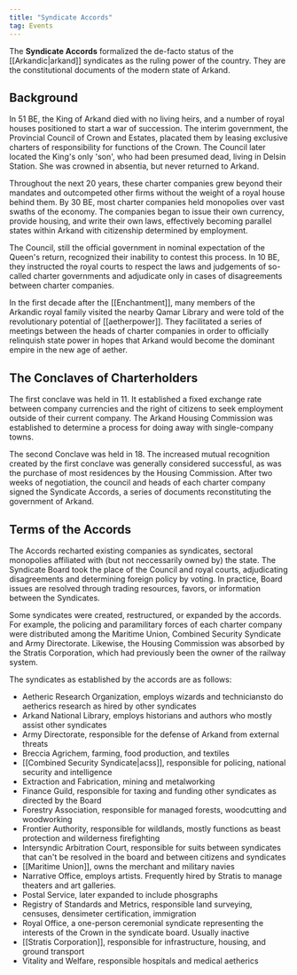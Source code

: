 ```yaml
---
title: "Syndicate Accords"
tag: Events
---
```


The **Syndicate Accords** formalized the de-facto status of the [[Arkandic|arkand]] syndicates as the ruling power of the country. They are the constitutional documents of the modern state of Arkand.

## Background

In 51 BE, the King of Arkand died with no living heirs, and a number of royal houses positioned to start a war of succession. The interim government, the Provincial Council of Crown and Estates, placated them by leasing exclusive charters of responsibility for functions of the Crown. The Council later located the King's only 'son', who had been presumed dead, living in Delsin Station. She was crowned in absentia, but never returned to Arkand.

Throughout the next 20 years, these charter companies grew beyond their mandates and outcompeted other firms without the weight of a royal house behind them. By 30 BE, most charter companies held monopolies over vast swaths of the economy. The companies began to issue their own currency, provide housing, and write their own laws, effectively becoming parallel states within Arkand with citizenship determined by employment.

The Council, still the official government in nominal expectation of the Queen's return, recognized their inability to contest this process. In 10 BE, they instructed the royal courts to respect the laws and judgements of so-called charter governments and adjudicate only in cases of disagreements between charter companies.

In the first decade after the [[Enchantment]], many members of the Arkandic royal family visited the nearby Qamar Library and were told of the revolutionary potential of [[aetherpower]]. They facilitated a series of meetings between the heads of charter companies in order to officially relinquish state power in hopes that Arkand would become the dominant empire in the new age of aether.

## The Conclaves of Charterholders

The first conclave was held in 11. It established a fixed exchange rate between company currencies and the right of citizens to seek employment outside of their current company. The Arkand Housing Commission was established to determine a process for doing away with single-company towns. 

The second Conclave was held in 18. The increased mutual recognition created by the first conclave was generally considered successful, as was the purchase of most residences by the Housing Commission. After two weeks of negotiation, the council and heads of each charter company signed the Syndicate Accords, a series of documents reconstituting the government of Arkand.

## Terms of the Accords

The Accords recharted existing companies as syndicates, sectoral monopolies affiliated with (but not neccessarily owned by) the state. The Syndicate Board took the place of the Council and royal courts, adjudicating disagreements and determining foreign policy by voting. In practice, Board issues are resolved through trading resources, favors, or information between the Syndicates.

Some syndicates were created, restructured, or expanded by the accords. For example, the policing and paramilitary forces of each charter company were distributed among the Maritime Union, Combined Security Syndicate and Army Directorate. Likewise, the Housing Commission was absorbed by the Stratis Corporation, which had previously been the owner of the railway system.

The syndicates as established by the accords are as follows:

- Aetheric Research Organization, employs wizards and techniciansto do aetherics research as hired by other syndicates
- Arkand National Library, employs historians and authors who mostly assist other syndicates
- Army Directorate, responsible for the defense of Arkand from external threats
- Breccia Agrichem, farming, food production, and textiles
- [[Combined Security Syndicate|acss]], responsible for policing, national security and intelligence
- Extraction and Fabrication, mining and metalworking
- Finance Guild, responsible for taxing and funding other syndicates as directed by the Board
- Forestry Association, responsible for managed forests, woodcutting and woodworking
- Frontier Authority, responsible for wildlands, mostly functions as beast protection and wilderness firefighting
- Intersyndic Arbitration Court, responsible for suits between syndicates that can't be resolved in the board and between citizens and syndicates
- [[Maritime Union]], owns the merchant and military navies
- Narrative Office, employs artists. Frequently hired by Stratis to manage theaters and art galleries.
- Postal Service, later expanded to include phosgraphs
- Registry of Standards and Metrics, responsible land surveying, censuses, densimeter certification, immigration
- Royal Office, a one-person ceremonial syndicate representing the interests of the Crown in the syndicate board. Usually inactive
- [[Stratis Corporation]], responsible for infrastructure, housing, and ground transport
- Vitality and Welfare, responsible hospitals and medical aetherics
